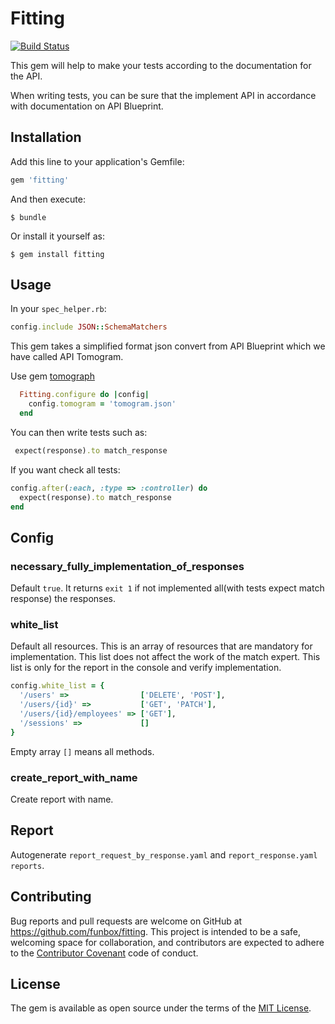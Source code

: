 # Fitting

[![Build Status](https://travis-ci.org/funbox/fitting.svg?branch=master)](https://travis-ci.org/funbox/fitting)

This gem will help to make your tests according to the documentation for the API.

When writing tests, you can be sure that the implement API in accordance with documentation on API Blueprint.

## Installation

Add this line to your application's Gemfile:

```ruby
gem 'fitting'
```

And then execute:

    $ bundle

Or install it yourself as:

    $ gem install fitting

## Usage

In your `spec_helper.rb`:

```ruby
config.include JSON::SchemaMatchers
```

This gem takes a simplified format json convert from API Blueprint which we have called API Tomogram.

Use gem [tomograph](https://github.com/funbox/tomograph)

```ruby
  Fitting.configure do |config|
    config.tomogram = 'tomogram.json'
  end

```

You can then write tests such as:

```ruby
 expect(response).to match_response
```

If you want check all tests:

```ruby
config.after(:each, :type => :controller) do
  expect(response).to match_response
end
```

## Config

### necessary_fully_implementation_of_responses

Default `true`. It returns `exit 1` if not implemented all(with tests expect match response) the responses.

### white_list

Default all resources. This is an array of resources that are mandatory for implementation.
This list does not affect the work of the match expert.
This list is only for the report in the console and verify implementation.

```ruby
config.white_list = {
  '/users' =>                ['DELETE', 'POST'],
  '/users/{id}' =>           ['GET', 'PATCH'],
  '/users/{id}/employees' => ['GET'],
  '/sessions' =>             []
}
```

Empty array `[]` means all methods.

### create_report_with_name

Create report with name.

## Report

Autogenerate `report_request_by_response.yaml` and `report_response.yaml reports`.

## Contributing

Bug reports and pull requests are welcome on GitHub at https://github.com/funbox/fitting. This project is intended to be a safe, welcoming space for collaboration, and contributors are expected to adhere to the [Contributor Covenant](http://contributor-covenant.org) code of conduct.

## License

The gem is available as open source under the terms of the [MIT License](http://opensource.org/licenses/MIT).
